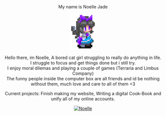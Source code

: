 <div align="center">
My name is Noelle Jade
  
![Noelle Reiuji](utsuho%20sprite%204x4.png)

Hello there, im Noelle, A bored cat girl struggling to really do anything in life. <br>
I struggle to focus and get things done but i still try. <br>
I enjoy moral dilemas and playing a couple of games (Terraria and Limbus Company) <br>
The funny people inside the computer box are all friends and id be nothing without them, much love and care to all of them <3

Current projects: Finish making my website, Writing a digital Cook-Book and unify all of my online accounts.
  
[![Noelle](https://noelle.df1.dev/images/logo.png)](https://noelle.df1.dev/)
</div>
